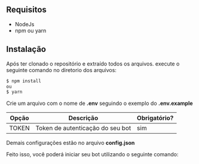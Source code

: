 ## Requisitos
- NodeJs
- npm ou yarn

## Instalação

Após ter clonado o repositório e extraído todos os arquivos. execute o seguinte comando no diretorio dos arquivos:

```sh
$ npm install
ou
$ yarn
```

Crie um arquivo com o nome de **.env** seguindo o exemplo do **.env.example**


| Opção        | Descrição                        | Obrigatório? |
| ------------ | -------------------------------- | ------------ |
| TOKEN        | Token de autenticação do seu bot | sim          |

Demais configurações estão no arquivo **config.json**  

Feito isso, você poderá iniciar seu bot utilizando o seguinte comando: